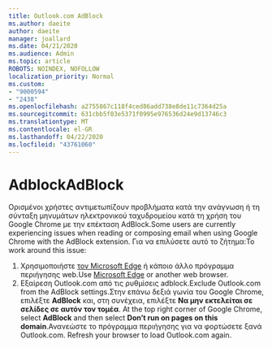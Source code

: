 ```yaml
---
title: Outlook.com AdBlock
ms.author: daeite
author: daeite
manager: joallard
ms.date: 04/21/2020
ms.audience: Admin
ms.topic: article
ROBOTS: NOINDEX, NOFOLLOW
localization_priority: Normal
ms.custom:
- "9000594"
- "2438"
ms.openlocfilehash: a2755867c118f4ced86add738e8de11c7364d25a
ms.sourcegitcommit: 631cbb5f03e5371f0995e976536d24e9d13746c3
ms.translationtype: MT
ms.contentlocale: el-GR
ms.lasthandoff: 04/22/2020
ms.locfileid: "43761060"
---
```

# <a name="adblock"></a><span data-ttu-id="4d767-102">Adblock</span><span class="sxs-lookup"><span data-stu-id="4d767-102">AdBlock</span></span>

<span data-ttu-id="4d767-103">Ορισμένοι χρήστες αντιμετωπίζουν προβλήματα κατά την ανάγνωση ή τη σύνταξη μηνυμάτων ηλεκτρονικού ταχυδρομείου κατά τη χρήση του Google Chrome με την επέκταση AdBlock.</span><span class="sxs-lookup"><span data-stu-id="4d767-103">Some users are currently experiencing issues when reading or composing email when using Google Chrome with the AdBlock extension.</span></span> <span data-ttu-id="4d767-104">Για να επιλύσετε αυτό το ζήτημα:</span><span class="sxs-lookup"><span data-stu-id="4d767-104">To work around this issue:</span></span>

1. <span data-ttu-id="4d767-105">Χρησιμοποιήστε [τον Microsoft Edge](https://www.microsoft.com/windows/microsoft-edge) ή κάποιο άλλο πρόγραμμα περιήγησης web.</span><span class="sxs-lookup"><span data-stu-id="4d767-105">Use [Microsoft Edge](https://www.microsoft.com/windows/microsoft-edge) or another web browser.</span></span>
1. <span data-ttu-id="4d767-106">Εξαίρεση Outlook.com από τις ρυθμίσεις adblock.</span><span class="sxs-lookup"><span data-stu-id="4d767-106">Exclude Outlook.com from the AdBlock settings.</span></span><span data-ttu-id="4d767-107">Στην επάνω δεξιά γωνία του Google Chrome, επιλέξτε **AdBlock** και, στη συνέχεια, επιλέξτε **Να μην εκτελείται σε σελίδες σε αυτόν τον τομέα**.</span><span class="sxs-lookup"><span data-stu-id="4d767-107"> At the top right corner of Google Chrome, select **AdBlock** and then select **Don’t run on pages on this domain**.</span></span><span data-ttu-id="4d767-108">Ανανεώστε το πρόγραμμα περιήγησης για να φορτώσετε ξανά Outlook.com.</span><span class="sxs-lookup"><span data-stu-id="4d767-108"> Refresh your browser to load Outlook.com again.</span></span>
